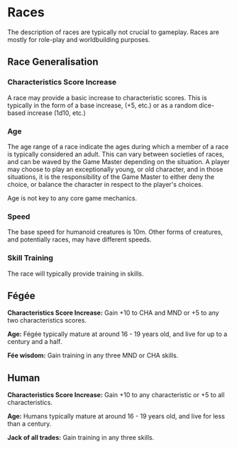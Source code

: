 # Races

The description of races are typically not crucial to gameplay. Races are mostly for role-play and worldbuilding purposes.

## Race Generalisation

### Characteristics Score Increase

A race may provide a basic increase to characteristic scores. This is typically in the form of a base increase, (+5, etc.) or as a random dice-based increase (1d10, etc.)

### Age

The age range of a race indicate the ages during which a member of a race is typically considered an adult. This can vary between societies of races, and can be waved by the Game Master depending on the situation. A player may choose to play an exceptionally young, or old character, and in those situations, it is the responsibility of the Game Master to either deny the choice, or balance the character in respect to the player's choices.

Age is not key to any core game mechanics.

### Speed

The base speed for humanoid creatures is 10m. Other forms of creatures, and potentially races, may have different speeds.

### Skill Training

The race will typically provide training in skills.

## Fégée

**Characteristics Score Increase:** Gain +10 to CHA and MND or +5 to any two characteristics scores.

**Age:** Fégée typically mature at around 16 - 19 years old, and live for up to a century and a half.

**Fée wisdom:** Gain training in any three MND or CHA skills.

## Human

**Characteristics Score Increase:** Gain +10 to any characteristic or +5 to all characteristics.

**Age:** Humans typically mature at around 16 - 19 years old, and live for less than a century.

**Jack of all trades:** Gain training in any three skills.